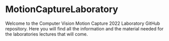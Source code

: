 # MotionCaptureLaboratory

Welcome to the Computer Vision Motion Capture 2022 Laboratory GitHub repository. Here you will find all the information and the material needed for the laboratories lectures that will come.

